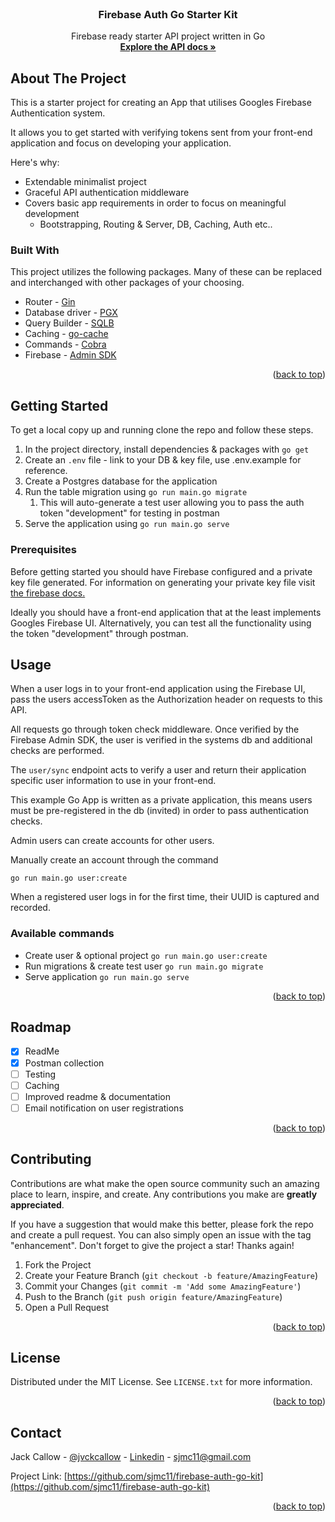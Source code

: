 <!-- PROJECT LOGO -->
<br />
<div align="center">

<h3 align="center">Firebase Auth Go Starter Kit</h3>

  <p align="center">
    Firebase ready starter API project written in Go
    <br />
    <a href="https://documenter.getpostman.com/view/5420516/UVkmQGdv"><strong>Explore the API docs »</strong></a>
  </p>
</div>


<!-- ABOUT THE PROJECT -->
## About The Project

This is a starter project for creating an App that utilises Googles Firebase Authentication system.

It allows you to get started with verifying tokens sent from your front-end application and focus on developing your application.

Here's why:
* Extendable minimalist project
* Graceful API authentication middleware
* Covers basic app requirements in order to focus on meaningful development
  * Bootstrapping, Routing & Server, DB, Caching, Auth etc..



### Built With

This project utilizes the following packages. Many of these can be replaced and interchanged with other packages of your choosing.

* Router - [Gin](https://example.com)
* Database driver - [PGX](https://example.com)
* Query Builder - [SQLB](https://example.com)
* Caching - [go-cache](https://github.com/patrickmn/go-cache)
* Commands - [Cobra](https://github.com/spf13/cobra)
* Firebase - [Admin SDK](https://github.com/firebase/firebase-admin-go)

<p align="right">(<a href="#top">back to top</a>)</p>



<!-- GETTING STARTED -->
## Getting Started

To get a local copy up and running clone the repo and follow these steps.

1. In the project directory, install dependencies & packages with `go get`
2. Create an `.env` file - link to your DB & key file, use .env.example for reference.
3. Create a Postgres database for the application
4. Run the table migration using `go run main.go migrate`
   1. This will auto-generate a test user allowing you to pass the auth token "development" for testing in postman
5. Serve the application using `go run main.go serve`

### Prerequisites

Before getting started you should have Firebase configured and a private key file generated.
For information on generating your private key file visit [the firebase docs.](https://firebase.google.com/docs/cloud-messaging/auth-server)

Ideally you should have a front-end application that at the least implements Googles Firebase UI. Alternatively, you can test all the functionality using the token "development" through postman.

<!-- USAGE -->
## Usage


When a user logs in to your front-end application using the Firebase UI, pass the users accessToken as the Authorization header on requests to this API.

All requests go through token check middleware. Once verified by the Firebase Admin SDK, the user is verified in the systems db and additional checks are performed.

The `user/sync` endpoint acts to verify a user and return their application specific user information to use in your front-end.

This example Go App is written as a private application, this means users must be pre-registered in the db (invited) in order to pass authentication checks.

Admin users can create accounts for other users.

Manually create an account through the command

`go run main.go user:create`

When a registered user logs in for the first time, their UUID is captured and recorded.

### Available commands

- Create user & optional project `go run main.go user:create`
- Run migrations & create test user `go run main.go migrate`
- Serve application `go run main.go serve`

<p align="right">(<a href="#top">back to top</a>)</p>


<!-- ROADMAP -->
## Roadmap

- [x] ReadMe
- [x] Postman collection
- [ ] Testing
- [ ] Caching
- [ ] Improved readme & documentation
- [ ] Email notification on user registrations

<p align="right">(<a href="#top">back to top</a>)</p>



<!-- CONTRIBUTING -->
## Contributing

Contributions are what make the open source community such an amazing place to learn, inspire, and create. Any contributions you make are **greatly appreciated**.

If you have a suggestion that would make this better, please fork the repo and create a pull request. You can also simply open an issue with the tag "enhancement".
Don't forget to give the project a star! Thanks again!

1. Fork the Project
2. Create your Feature Branch (`git checkout -b feature/AmazingFeature`)
3. Commit your Changes (`git commit -m 'Add some AmazingFeature'`)
4. Push to the Branch (`git push origin feature/AmazingFeature`)
5. Open a Pull Request

<p align="right">(<a href="#top">back to top</a>)</p>



<!-- LICENSE -->
## License

Distributed under the MIT License. See `LICENSE.txt` for more information.

<p align="right">(<a href="#top">back to top</a>)</p>



<!-- CONTACT -->
## Contact

Jack Callow - [@jvckcallow](https://twitter.com/jvckcallow) - [Linkedin](https://www.linkedin.com/in/jack-callow-11002b8a/) - sjmc11@gmail.com

Project Link: [https://github.com/sjmc11/firebase-auth-go-kit](https://github.com/sjmc11/firebase-auth-go-kit)

<p align="right">(<a href="#top">back to top</a>)</p>
